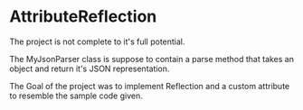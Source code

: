 # AttributeReflection

The project is not complete to it's full potential.

The MyJsonParser class is suppose to contain a parse method that takes an object and return it's JSON representation.

The Goal of the project was to implement Reflection and a custom attribute to resemble the sample code given.

